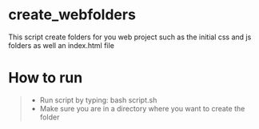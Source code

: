 # create_webfolders
This script create folders for you web project such as the initial css and js folders as well an index.html file

# How to run
> * Run script by typing: bash script.sh
> * Make sure you are in a directory where you want to create the folder
